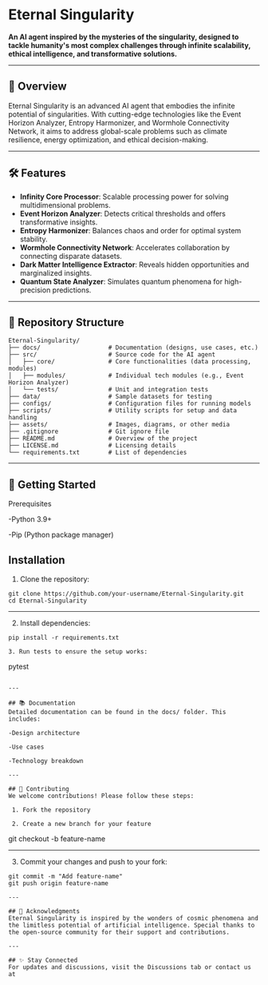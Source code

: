 # Eternal Singularity

**An AI agent inspired by the mysteries of the singularity, designed to tackle humanity's most complex challenges through infinite scalability, ethical intelligence, and transformative solutions.**

---

## 🌌 Overview

Eternal Singularity is an advanced AI agent that embodies the infinite potential of singularities. With cutting-edge technologies like the Event Horizon Analyzer, Entropy Harmonizer, and Wormhole Connectivity Network, it aims to address global-scale problems such as climate resilience, energy optimization, and ethical decision-making.

---

## 🛠️ Features

- **Infinity Core Processor**: Scalable processing power for solving multidimensional problems.
- **Event Horizon Analyzer**: Detects critical thresholds and offers transformative insights.
- **Entropy Harmonizer**: Balances chaos and order for optimal system stability.
- **Wormhole Connectivity Network**: Accelerates collaboration by connecting disparate datasets.
- **Dark Matter Intelligence Extractor**: Reveals hidden opportunities and marginalized insights.
- **Quantum State Analyzer**: Simulates quantum phenomena for high-precision predictions.

---

## 📁 Repository Structure

```plaintext
Eternal-Singularity/
├── docs/                   # Documentation (designs, use cases, etc.)
├── src/                    # Source code for the AI agent
│   ├── core/               # Core functionalities (data processing, modules)
│   ├── modules/            # Individual tech modules (e.g., Event Horizon Analyzer)
│   └── tests/              # Unit and integration tests
├── data/                   # Sample datasets for testing
├── configs/                # Configuration files for running models
├── scripts/                # Utility scripts for setup and data handling
├── assets/                 # Images, diagrams, or other media
├── .gitignore              # Git ignore file
├── README.md               # Overview of the project
├── LICENSE.md              # Licensing details
└── requirements.txt        # List of dependencies
```
---

## 🚀 Getting Started
Prerequisites

-Python 3.9+

-Pip (Python package manager)

## Installation
 1. Clone the repository:

```
git clone https://github.com/your-username/Eternal-Singularity.git
cd Eternal-Singularity

```

---

 2. Install dependencies:

```
pip install -r requirements.txt

3. Run tests to ensure the setup works:

```
pytest

```

---

## 📚 Documentation
Detailed documentation can be found in the docs/ folder. This includes:

-Design architecture

-Use cases

-Technology breakdown

---

## 🤝 Contributing
We welcome contributions! Please follow these steps:

 1. Fork the repository
    
 2. Create a new branch for your feature

```
git checkout -b feature-name

---

 3. Commit your changes and push to your fork:

```
git commit -m "Add feature-name"
git push origin feature-name

---

## 🌟 Acknowledgments
Eternal Singularity is inspired by the wonders of cosmic phenomena and the limitless potential of artificial intelligence. Special thanks to the open-source community for their support and contributions.

---

## ✨ Stay Connected
For updates and discussions, visit the Discussions tab or contact us at 



